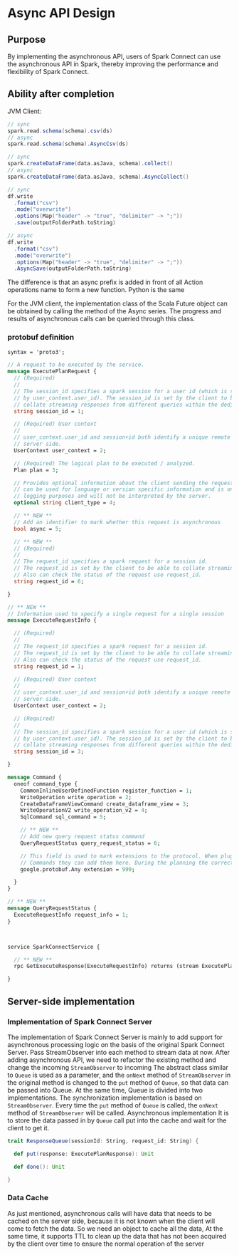 # Async API Design

## Purpose

By implementing the asynchronous API, users of Spark Connect can use the asynchronous API in Spark,
thereby improving the performance and flexibility of Spark Connect.

## Ability after completion

JVM Client:

```scala
// sync
spark.read.schema(schema).csv(ds)
// async
spark.read.schema(schema).AsyncCsv(ds)

// sync
spark.createDataFrame(data.asJava, schema).collect()
// async
spark.createDataFrame(data.asJava, schema).AsyncCollect()

// sync
df.write
  .format("csv")
  .mode("overwrite")
  .options(Map("header" -> "true", "delimiter" -> ";"))
  .save(outputFolderPath.toString)

// async
df.write
  .format("csv")
  .mode("overwrite")
  .options(Map("header" -> "true", "delimiter" -> ";"))
  .AsyncSave(outputFolderPath.toString)
```

The difference is that an async prefix is added in front of all Action operations name to form a new function.
Python is the same

For the JVM client, the implementation class of the Scala Future object can be obtained by calling the method of the
Async series.
The progress and results of asynchronous calls can be queried through this class.

### protobuf definition

```protobuf
syntax = 'proto3';

// A request to be executed by the service.
message ExecutePlanRequest {
  // (Required)
  //
  // The session_id specifies a spark session for a user id (which is specified
  // by user_context.user_id). The session_id is set by the client to be able to
  // collate streaming responses from different queries within the dedicated session.
  string session_id = 1;

  // (Required) User context
  //
  // user_context.user_id and session+id both identify a unique remote spark session on the
  // server side.
  UserContext user_context = 2;

  // (Required) The logical plan to be executed / analyzed.
  Plan plan = 3;

  // Provides optional information about the client sending the request. This field
  // can be used for language or version specific information and is only intended for
  // logging purposes and will not be interpreted by the server.
  optional string client_type = 4;

  // ** NEW **
  // Add an identifier to mark whether this request is asynchronous
  bool async = 5;

  // ** NEW **
  // (Required)
  //
  // The request_id specifies a spark request for a session id. 
  // The request_id is set by the client to be able to collate streaming responses.
  // Also can check the status of the request use request_id.
  string request_id = 6;

}

// ** NEW **
// Information used to specify a single request for a single session
message ExecuteRequestInfo {

  // (Required)
  //
  // The request_id specifies a spark request for a session id. 
  // The request_id is set by the client to be able to collate streaming responses.
  // Also can check the status of the request use request_id.
  string request_id = 1;

  // (Required) User context
  //
  // user_context.user_id and session+id both identify a unique remote spark session on the
  // server side.
  UserContext user_context = 2;

  // (Required)
  //
  // The session_id specifies a spark session for a user id (which is specified
  // by user_context.user_id). The session_id is set by the client to be able to
  // collate streaming responses from different queries within the dedicated session.
  string session_id = 3;

}

message Command {
  oneof command_type {
    CommonInlineUserDefinedFunction register_function = 1;
    WriteOperation write_operation = 2;
    CreateDataFrameViewCommand create_dataframe_view = 3;
    WriteOperationV2 write_operation_v2 = 4;
    SqlCommand sql_command = 5;

    // ** NEW **
    // Add new query request status command
    QueryRequestStatus query_request_status = 6;

    // This field is used to mark extensions to the protocol. When plugins generate arbitrary
    // Commands they can add them here. During the planning the correct resolution is done.
    google.protobuf.Any extension = 999;

  }
}

// ** NEW **
message QueryRequestStatus {
  ExecuteRequestInfo request_info = 1;
}



service SparkConnectService {

  // ** NEW **
  rpc GetExecuteResponse(ExecuteRequestInfo) returns (stream ExecutePlanResponse) {}

}


```

## Server-side implementation

### Implementation of Spark Connect Server

The implementation of Spark Connect Server is mainly to add support for asynchronous processing logic on the basis of
the original Spark Connect Server.
Pass StreamObserver into each method to stream data at now. After adding asynchronous API,
we need to refactor the existing method and change the incoming `StreamObserver` to incoming
The abstract class similar to `Queue` is used as a parameter, and the `onNext` method of `StreamObserver` in the
original method is changed to the `put` method of `Queue`,
so that data can be passed into Queue.
At the same time, Queue is divided into two implementations. The synchronization implementation is based
on `StreamObserver`. Every time the `put` method of `Queue` is called,
the `onNext` method of `StreamObserver` will be called. Asynchronous implementation
It is to store the data passed in by `Queue` call put into the cache and wait for the client to get it.

```scala
trait ResponseQueue(sessionId: String, request_id: String) {

  def put(response: ExecutePlanResponse): Unit

  def done(): Unit

}

```

### Data Cache

As just mentioned, asynchronous calls will have data that needs to be cached on the server side, because it is not known
when the client will come to fetch the data.
So we need an object to cache all the data,
At the same time, it supports TTL to clean up the data that has not been acquired by the client over time
to ensure the normal operation of the server

